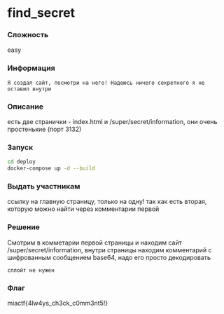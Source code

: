 # find_secret

### Сложность

easy

### Информация

```
Я создал сайт, посмотри на него! Надеюсь ничего секретного я не оставил внутри
```

### Описание

есть две странички - index.html и /super/secret/information, они очень простенькие (порт 3132)

### Запуск

```sh
cd deploy
docker-compose up -d --build 
```

### Выдать учаcтникам

ссылку на главную страницу, только на одну! так как есть вторая, которую можно найти через комментарии первой

### Решение

Смотрим в комметарии первой страницы и находим сайт /super/secret/information, внутри страницы находим комментарий с шифрованным сообщением  base64, надо его просто декодировать

```
сплойт не нужен
```

### Флаг

miactf{4lw4ys_ch3ck_c0mm3nt5!}
